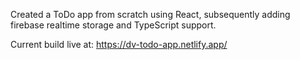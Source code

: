 Created a ToDo app from scratch using React, subsequently adding firebase realtime storage and TypeScript support. 

Current build live at: https://dv-todo-app.netlify.app/

